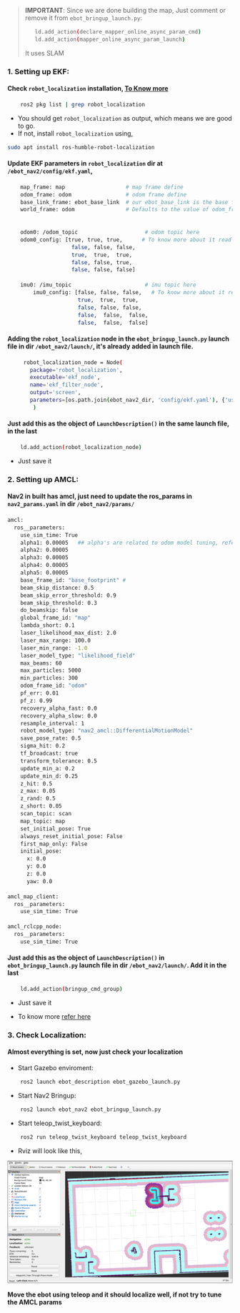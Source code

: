 > **IMPORTANT**: Since we are done building the map, Just comment or remove it from `ebot_bringup_launch.py`:
> ```sh 
>    ld.add_action(declare_mapper_online_async_param_cmd)
>    ld.add_action(mapper_online_async_param_launch)
>```
> It uses SLAM

### 1. Setting up EKF:

#### Check `robot_localization` installation, [To Know more](http://docs.ros.org/en/noetic/api/robot_localization/html/index.html#)
```sh
    ros2 pkg list | grep robot_localization
```
* You should get `robot_localization` as output, which means we are good to go.
* If not, install `robot_localization` using,

```sh
sudo apt install ros-humble-robot-localization
```


#### Update EKF parameters in `robot_localization` dir at `/ebot_nav2/config/ekf.yaml`,
```sh
    map_frame: map                   # map frame define
    odom_frame: odom                 # odom frame define
    base_link_frame: ebot_base_link  # our ebot_base_link is the base frame
    world_frame: odom                # Defaults to the value of odom_frame if unspecified


    odom0: /odom_topic                     # odom topic here
    odom0_config: [true, true, true,      # To know more about it read ekf.yaml 
                    false, false, false,
                    true,  true,  true,
                    false, false, true,
                    false, false, false]

    imu0: /imu_topic                       # imu topic here
        imu0_config: [false, false, false,   # To know more about it read ekf.yaml 
                      true,  true,  true,
                      false, false, false,
                      false,  false,  false,
                      false,  false,  false]
```

#### Adding the `robot_localization` node in the `ebot_bringup_launch.py` launch file in dir `/ebot_nav2/launch/`, it's already added in launch file.

```sh
     robot_localization_node = Node(
       package='robot_localization',
       executable='ekf_node',
       name='ekf_filter_node',
       output='screen',
       parameters=[os.path.join(ebot_nav2_dir, 'config/ekf.yaml'), {'use_sim_time': use_sim_time}] ##Loads the ekf.yaml file
        )
```
#### Just add this as the object of `LaunchDescription()` in the same launch file, in the last

```sh
	ld.add_action(robot_localization_node)
```
* Just save it

### 2. Setting up AMCL:

#### Nav2 in built has amcl, just need to update the ros_params in `nav2_params.yaml` in dir `/ebot_nav2/params/`
```sh
amcl:
  ros__parameters:
    use_sim_time: True
    alpha1: 0.00005   ## alpha's are related to odom model tuning, refer Nav2 Docs
    alpha2: 0.00005
    alpha3: 0.00005
    alpha4: 0.00005
    alpha5: 0.00005
    base_frame_id: "base_footprint" #
    beam_skip_distance: 0.5
    beam_skip_error_threshold: 0.9
    beam_skip_threshold: 0.3
    do_beamskip: false
    global_frame_id: "map"
    lambda_short: 0.1
    laser_likelihood_max_dist: 2.0
    laser_max_range: 100.0
    laser_min_range: -1.0
    laser_model_type: "likelihood_field"
    max_beams: 60
    max_particles: 5000
    min_particles: 300
    odom_frame_id: "odom"
    pf_err: 0.01
    pf_z: 0.99
    recovery_alpha_fast: 0.0
    recovery_alpha_slow: 0.0
    resample_interval: 1
    robot_model_type: "nav2_amcl::DifferentialMotionModel"
    save_pose_rate: 0.5
    sigma_hit: 0.2
    tf_broadcast: true
    transform_tolerance: 0.5
    update_min_a: 0.2
    update_min_d: 0.25
    z_hit: 0.5
    z_max: 0.05
    z_rand: 0.5
    z_short: 0.05
    scan_topic: scan
    map_topic: map
    set_initial_pose: True
    always_reset_initial_pose: False
    first_map_only: False
    initial_pose:
      x: 0.0
      y: 0.0
      z: 0.0
      yaw: 0.0

amcl_map_client:
  ros__parameters:
    use_sim_time: True

amcl_rclcpp_node:
  ros__parameters:
    use_sim_time: True
```

#### Just add this as the object of `LaunchDescription()` in `ebot_bringup_launch.py` launch file in dir `/ebot_nav2/launch/`. Add it in the last

```sh
	ld.add_action(bringup_cmd_group)
```
* Just save it

* To know more [refer here](https://navigation.ros.org/configuration/packages/configuring-amcl.html?highlight=amcl) 


### 3. Check Localization:

#### Almost everything is set, now just check your localization

* Start Gazebo enviroment:
```sh
	ros2 launch ebot_description ebot_gazebo_launch.py
```

* Start Nav2 Bringup:
```sh
	ros2 launch ebot_nav2 ebot_bringup_launch.py
```

* Start teleop_twist_keyboard:
```sh
	ros2 run teleop_twist_keyboard teleop_twist_keyboard
```
* Rviz will look like this,
<div style="text-align:center"><img src="./Media/map_loaded.png"/></div>

**Move the ebot using teleop and it should localize well, if not try to tune the AMCL params**
